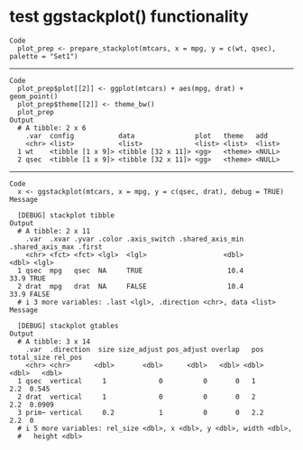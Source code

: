 # test ggstackplot() functionality

    Code
      plot_prep <- prepare_stackplot(mtcars, x = mpg, y = c(wt, qsec), palette = "Set1")

---

    Code
      plot_prep$plot[[2]] <- ggplot(mtcars) + aes(mpg, drat) + geom_point()
      plot_prep$theme[[2]] <- theme_bw()
      plot_prep
    Output
      # A tibble: 2 x 6
        .var  config           data               plot   theme   add   
        <chr> <list>           <list>             <list> <list>  <list>
      1 wt    <tibble [1 x 9]> <tibble [32 x 11]> <gg>   <theme> <NULL>
      2 qsec  <tibble [1 x 9]> <tibble [32 x 11]> <gg>   <theme> <NULL>

---

    Code
      x <- ggstackplot(mtcars, x = mpg, y = c(qsec, drat), debug = TRUE)
    Message
      
      [DEBUG] stackplot tibble
    Output
      # A tibble: 2 x 11
        .var  .xvar .yvar .color .axis_switch .shared_axis_min .shared_axis_max .first
        <chr> <fct> <fct> <lgl>  <lgl>                   <dbl>            <dbl> <lgl> 
      1 qsec  mpg   qsec  NA     TRUE                     10.4             33.9 TRUE  
      2 drat  mpg   drat  NA     FALSE                    10.4             33.9 FALSE 
      # i 3 more variables: .last <lgl>, .direction <chr>, data <list>
    Message
      
      [DEBUG] stackplot gtables
    Output
      # A tibble: 3 x 14
        .var  .direction  size size_adjust pos_adjust overlap   pos total_size rel_pos
        <chr> <chr>      <dbl>       <dbl>      <dbl>   <dbl> <dbl>      <dbl>   <dbl>
      1 qsec  vertical     1             0          0       0   1          2.2  0.545 
      2 drat  vertical     1             0          0       0   2          2.2  0.0909
      3 prim~ vertical     0.2           1          0       0   2.2        2.2  0     
      # i 5 more variables: rel_size <dbl>, x <dbl>, y <dbl>, width <dbl>,
      #   height <dbl>

